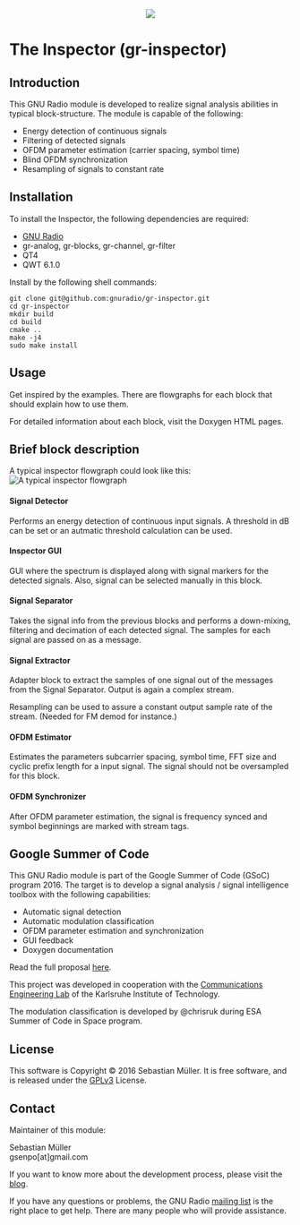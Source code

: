 <div align="center">

<img src="https://github.com/gnuradio/gr-inspector/raw/dev/docs/doxygen/images/logo_body_big.png" />

</div>

# The Inspector (gr-inspector)

## Introduction
This GNU Radio module is developed to realize signal analysis abilities in typical block-structure. The module is capable of the following:
- Energy detection of continuous signals
- Filtering of detected signals
- OFDM parameter estimation (carrier spacing, symbol time)
- Blind OFDM synchronization
- Resampling of signals to constant rate

## Installation

To install the Inspector, the following dependencies are required:

- [GNU Radio](https://github.com/gnuradio/gnuradio)
- gr-analog, gr-blocks, gr-channel, gr-filter
- QT4
- QWT 6.1.0

Install by the following shell commands:

```
git clone git@github.com:gnuradio/gr-inspector.git
cd gr-inspector
mkdir build
cd build
cmake ..
make -j4
sudo make install
```

## Usage
Get inspired by the examples. There are flowgraphs for each block that should explain how to use them.

For detailed information about each block, visit the Doxygen HTML pages.
## Brief block description

A typical inspector flowgraph could look like this:
![A typical inspector flowgraph](https://grinspector.files.wordpress.com/2016/05/decentral.png)

#### Signal Detector
Performs an energy detection of continuous input signals. A threshold in dB can be set or an autmatic threshold calculation can be used.

#### Inspector GUI
GUI where the spectrum is displayed along with signal markers for the detected signals. Also, signal can be selected manually in this block.

#### Signal Separator
Takes the signal info from the previous blocks and performs a down-mixing, filtering and decimation of each detected signal. The samples for each signal are passed on as a message.

#### Signal Extractor
Adapter block to extract the samples of one signal out of the messages from the Signal Separator. Output is again a complex stream.

Resampling can be used to assure a constant output sample rate of the stream. (Needed for FM demod for instance.)

#### OFDM Estimator
Estimates the parameters subcarrier spacing, symbol time, FFT size and cyclic prefix length for a input signal. The signal should not be oversampled for this block.

#### OFDM Synchronizer
After OFDM parameter estimation, the signal is frequency synced and symbol beginnings are marked with stream tags.

## Google Summer of Code
This GNU Radio module is part of the Google Summer of Code (GSoC) program 2016. The target is to develop a signal analysis / signal intelligence toolbox with the following capabilities:

- Automatic signal detection
- Automatic modulation classification
- OFDM parameter estimation and synchronization
- GUI feedback
- Doxygen documentation

Read the full proposal [here](https://github.com/sbmueller/gsoc-proposal/blob/master/sigint-proposal.pdf).

This project was developed in cooperation with the [Communications Engineering Lab](http://www.cel.kit.edu/) of the Karlsruhe Institute of Technology.

The modulation classification is developed by @chrisruk during ESA Summer of Code in Space program.

## License
This software is Copyright © 2016 Sebastian Müller. It is free software, and is released under the [GPLv3](https://www.gnu.org/licenses/gpl-3.0.en.html) License.

## Contact
Maintainer of this module:

Sebastian Müller<br/>
gsenpo[at]gmail.com

If you want to know more about the development process, please visit the [blog](https://grinspector.wordpress.com/).

If you have any questions or problems, the GNU Radio [mailing list](http://gnuradio.org/redmine/projects/gnuradio/wiki/MailingLists) is the right place to get help. There are many people who will provide assistance.
